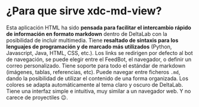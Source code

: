 # ¿Para que sirve xdc-md-view?

Esta aplicación HTML ha sido **pensada para facilitar el intercambio rápido de información en formato markdown**  dentro de DeltaLab con la posibilidad de incluir multimedia. Tiene **resaltado de sintaxis para los lenguajes de programación y de marcado más utilizados** (Python, Javascript, Java, HTML, CSS, etc.). Los links se redirigen por defecto al bot de navegación, se puede elegir entre el FeedBot, el navegador, o definir un correo personalizado. Tiene soporte para todo el estándar de markdown (imágenes, tablas, referencias, etc). Puede navegar entre ficheros `.md`, dando la posibilidad de utilizar el contenido de una forma organizada. Los colores se adapta automáticamente al tema claro y oscuro de DeltaLab. Tiene una interfaz simple e intuitiva, muy similar a un navegador web. Y no carece de proyectiles 😉.